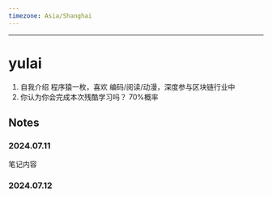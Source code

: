 ```yaml
---
timezone: Asia/Shanghai
---
```


---

# yulai

1. 自我介绍
程序猿一枚，喜欢 编码/阅读/动漫，深度参与区块链行业中
2. 你认为你会完成本次残酷学习吗？
70%概率

## Notes

<!-- Content_START -->

### 2024.07.11

笔记内容

### 2024.07.12

<!-- Content_END -->
